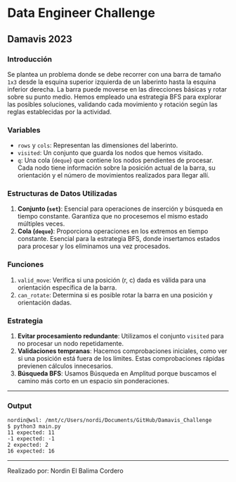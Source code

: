 # Data Engineer Challenge
 
## Damavis 2023

### Introducción

Se plantea un problema donde se debe recorrer con una barra de tamaño `1x3` desde la esquina superior izquierda de un laberinto hasta la esquina inferior derecha. La barra puede moverse en las direcciones básicas y rotar sobre su punto medio. Hemos empleado una estrategia BFS para explorar las posibles soluciones, validando cada movimiento y rotación según las reglas establecidas por la actividad.

### Variables 

- `rows` y `cols`: Representan las dimensiones del laberinto. 
- `visited`: Un conjunto que guarda los nodos que hemos visitado. 
- `q`: Una cola (`deque`) que contiene los nodos pendientes de procesar. Cada nodo tiene información sobre la posición actual de la barra, su orientación y el número de movimientos realizados para llegar allí.

### Estructuras de Datos Utilizadas

1. **Conjunto (`set`)**: Esencial para operaciones de inserción y búsqueda en tiempo constante. Garantiza que no procesemos el mismo estado múltiples veces.
2. **Cola (`deque`)**: Proporciona operaciones en los extremos en tiempo constante. Esencial para la estrategia BFS, donde insertamos estados para procesar y los eliminamos una vez procesados.

### Funciones

1. `valid_move`: Verifica si una posición (r, c) dada es válida para una orientación específica de la barra.
2. `can_rotate`: Determina si es posible rotar la barra en una posición y orientación dadas.

### Estrategia

1. **Evitar procesamiento redundante**: Utilizamos el conjunto `visited` para no procesar un nodo repetidamente. 
2. **Validaciones tempranas**: Hacemos comprobaciones iniciales, como ver si una posición está fuera de los límites. Estas comprobaciones rápidas previenen cálculos innecesarios.
3. **Búsqueda BFS**: Usamos Búsqueda en Amplitud porque buscamos el camino más corto en un espacio sin ponderaciones.

---

### Output

```
nordin@wsl: /mnt/c/Users/nordi/Documents/GitHub/Damavis_Challenge
$ python3 main.py
11 expected: 11
-1 expected: -1
2 expected: 2
16 expected: 16
```

---

Realizado por: Nordin El Balima Cordero